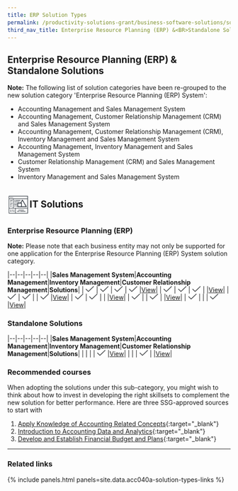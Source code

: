 ```yaml
---
title: ERP Solution Types
permalink: /productivity-solutions-grant/business-software-solutions/solution-types
third_nav_title: Enterprise Resource Planning (ERP) &<BR>Standalone Solutions
---
```


## Enterprise Resource Planning (ERP) & Standalone Solutions

**Note:**
The following list of solution categories have been re-grouped to the new solution category 'Enterprise Resource Planning (ERP) System':
- Accounting Management and Sales Management System
- Accounting Management, Customer Relationship Management (CRM) and Sales Management System
- Accounting Management, Customer Relationship Management (CRM), Inventory Management and Sales Management System
- Accounting Management, Inventory Management and Sales Management System
- Customer Relationship Management (CRM) and Sales Management System
- Inventory Management and Sales Management System

## <img style="width:50px; vertical-align:middle; display:inline" src="/images/grow/psg/IT-Solution.svg">IT Solutions

### Enterprise Resource Planning (ERP)

**Note:**
Please note that each business entity may not only be supported for one application for the Enterprise Resource Planning (ERP) System solution category.

|--|--|--|--|--|
|**Sales Management System**|**Accounting Management**|**Inventory Management**|**Customer Relationship Management**|**Solutions**|
| <img style="width:20px; height:14px; align:center" src="/images/grow/psg/Tick.svg"> | <img style="width:20px; height:14px; align:center" src="/images/grow/psg/Tick.svg"> | <img style="width:20px; height:14px; align:center" src="/images/grow/psg/Tick.svg"> | <img style="width:20px; height:14px; align:center" src="/images/grow/psg/Tick.svg"> |[View](/productivity-solutions-grant/business-software-solutions/sms-am-im-crm)|
| <img style="width:20px; height:14px; align:center" src="/images/grow/psg/Tick.svg"> | <img style="width:20px; height:14px; align:center" src="/images/grow/psg/Tick.svg"> | <img style="width:20px; height:14px; align:center" src="/images/grow/psg/Tick.svg"> |   |[View](/productivity-solutions-grant/business-software-solutions/sms-am-im)|
| <img style="width:20px; height:14px; align:center" src="/images/grow/psg/Tick.svg"> | <img style="width:20px; height:14px; align:center" src="/images/grow/psg/Tick.svg"> |   | <img style="width:20px; height:14px; align:center" src="/images/grow/psg/Tick.svg"> |[View](/productivity-solutions-grant/business-software-solutions/sms-am-crm)|
| <img style="width:20px; height:14px; align:center" src="/images/grow/psg/Tick.svg"> | <img style="width:20px; height:14px; align:center" src="/images/grow/psg/Tick.svg"> |   |   |[View](/productivity-solutions-grant/business-software-solutions/sms-am)|
| <img style="width:20px; height:14px; align:center" src="/images/grow/psg/Tick.svg"> |   | <img style="width:20px; height:14px; align:center" src="/images/grow/psg/Tick.svg"> |   |[View](/productivity-solutions-grant/business-software-solutions/sms-im)|
| <img style="width:20px; height:14px; align:center" src="/images/grow/psg/Tick.svg"> |   |   | <img style="width:20px; height:14px; align:center" src="/images/grow/psg/Tick.svg"> |[View](/productivity-solutions-grant/business-software-solutions/sms-crm)|

<!-- {% include secondary-btn.html href="/contact-us/" text="View" %} -->

### Standalone Solutions

|--|--|--|--|--|
|**Sales Management System**|**Accounting Management**|**Inventory Management**|**Customer Relationship Management**|**Solutions**|
|   |   |   | <img style="width:20px; height:14px; align:center" src="/images/grow/psg/Tick.svg"> |[View](/productivity-solutions-grant/business-software-solutions/crm)|
|   |   | <img style="width:20px; height:14px; align:center" src="/images/grow/psg/Tick.svg"> |   |[View](/productivity-solutions-grant/business-software-solutions/im)|

### Recommended courses
When adopting the solutions under this sub-category, you might wish to think about how to invest in developing the right skillsets to complement the new solution for better performance. Here are three SSG-approved sources to start with
1. [Apply Knowledge of Accounting Related Concepts](https://www.myskillsfuture.gov.sg/content/portal/en/training-exchange/course-directory/course-detail.html?courseReferenceNumber=SCN-T04SS0109E-01-CRS-Q-0036758-BM){:target="_blank"}
2. [Introduction to Accounting Data and Analytics](https://www.myskillsfuture.gov.sg/content/portal/en/training-exchange/course-directory/course-detail.html?courseReferenceNumber=SCN-200000267Z-01-CRS-N-0048575){:target="_blank"}
3. [Develop and Establish Financial Budget and Plans](https://www.myskillsfuture.gov.sg/content/portal/en/training-exchange/course-directory/course-detail.html?courseReferenceNumber=SCN-T04SS0109E-01-CRS-Q-0028425-BM){:target="_blank"}


---

### Related links

{% include panels.html panels=site.data.acc040a-solution-types-links %}